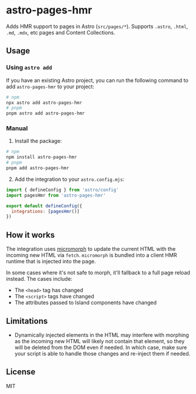 # astro-pages-hmr

Adds HMR support to pages in Astro (`src/pages/*`). Supports `.astro`, `.html`, `.md`, `.mdx`, etc pages and Content Collections.

## Usage

### Using `astro add`

If you have an existing Astro project, you can run the following command to add `astro-pages-hmr` to your project:

```bash
# npm
npx astro add astro-pages-hmr
# pnpm
pnpm astro add astro-pages-hmr
```

### Manual

1. Install the package:

```bash
# npm
npm install astro-pages-hmr
# pnpm
pnpm add astro-pages-hmr
```

2. Add the integration to your `astro.config.mjs`:

```js
import { defineConfig } from 'astro/config'
import pagesHmr from 'astro-pages-hmr'

export default defineConfig({
  integrations: [pagesHmr()]
})
```

## How it works

The integration uses [micromorph](https://github.com/natemoo-re/micromorph) to update the current HTML with the incoming new HTML via `fetch`. `micromorph` is bundled into a client HMR runtime that is injected into the page.

In some cases where it's not safe to morph, it'll fallback to a full page reload instead. The cases include:

- The `<head>` tag has changed
- The `<script>` tags have changed
- The attributes passed to Island components have changed

## Limitations

- Dynamically injected elements in the HTML may interfere with morphing as the incoming new HTML will likely not contain that element, so they will be deleted from the DOM even if needed. In which case, make sure your script is able to handle those changes and re-inject them if needed. <!-- Introduce a new event? Borrow View Transition event? -->

## License

MIT

